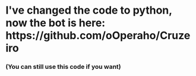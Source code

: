 <h1> I've changed the code to python, now the bot is here: https://github.com/oOperaho/Cruzeiro </h1>

<h3> (You can still use this code if you want) </h3>
